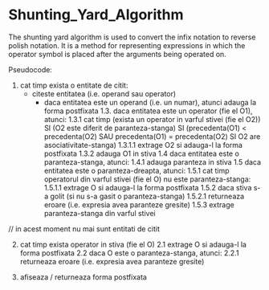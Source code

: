 # Shunting_Yard_Algorithm
The shunting yard algorithm is used to convert the infix notation to reverse polish notation. It is a method for representing expressions in which the operator symbol is placed after the arguments being operated on.

Pseudocode:

1. cat timp exista o entitate de citit:
    - citeste entitatea (i.e. operand sau operator)
        - daca entitatea este un operand (i.e. un numar), atunci adauga la forma postfixata
    1.3. daca entitatea este un operator (fie el O1), atunci:
        1.3.1 cat timp (exista un operator in varful stivei (fie el O2)) SI
        (O2 este diferit de paranteza-stanga) SI
                      (precedenta(O1) < precedenta(O2) SAU 
                       precedenta(O1) = precedenta(O2) SI O2 are asociativitate-stanga)
            1.3.1.1 extrage O2 si adauga-l la forma postfixata
        1.3.2 adauga O1 in stiva
    1.4 daca entitatea este o paranteza-stanga, atunci:
        1.4.1 adauga paranteza in stiva
    1.5 daca entitatea este o paranteza-dreapta, atunci:
        1.5.1 cat timp operatorul din varful stivei (fie el O) nu este paranteza-stanga:
            1.5.1.1 extrage O si adauga-l la forma postfixata
        1.5.2 daca stiva s-a golit (si nu s-a gasit o paranteza-stanga)
            1.5.2.1 returneaza eroare (i.e. expresia avea paranteze gresite)
        1.5.3 extrage paranteza-stanga din varful stivei
 
// in acest moment nu mai sunt entitati de citit
 
2. cat timp exista operator in stiva (fie el O)
    2.1 extrage O si adauga-l la forma postfixata
    2.2 daca O este o paranteza-stanga, atunci:
        2.2.1 returneaza eroare (i.e. expresia avea paranteze gresite)
 
3. afiseaza / returneaza forma postfixata

